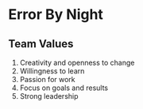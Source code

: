 # **Error By Night**

## Team Values
1) Creativity and openness to change
2) Willingness to learn
3) Passion for work
4) Focus on goals and results
5) Strong leadership